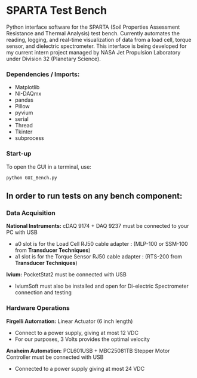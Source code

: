 # SPARTA Test Bench
Python interface software for the SPARTA (Soil Properties Assessment Resistance and Thermal Analysis) test bench. Currently automates the reading, logging, and real-time visualization of data from a load cell, torque sensor, and dielectric spectrometer.
This interface is being developed for my current intern project managed by NASA Jet Propulsion Laboratory under Division 32 (Planetary Science).

<h3>Dependencies / Imports:</h3>

 - Matplotlib
 - NI-DAQmx
 - pandas
 - Pillow
 - pyvium
 - serial
 - Thread
 - Tkinter
 - subprocess


<h3>Start-up</h3>

To open the GUI in a terminal, use:
```
python GUI_Bench.py
```

<h2>In order to run tests on any bench component:</h2>

<h3>Data Acquisition</h3>

**National Instruments:** cDAQ 9174 + DAQ 9237 must be connected to your PC with USB
 - a0 slot is for the Load Cell RJ50 cable adapter : (MLP-100 or SSM-100 from **Transducer Techniques**)
 - a1 slot is for the Torque Sensor RJ50 cable adapter : (RTS-200 from **Transducer Techniques**)

**Ivium:** PocketStat2 must be connected with USB
 - IviumSoft must also be installed and open for Di-electric Spectrometer connection and testing


<h3>Hardware Operations</h3>

**Firgelli Automation:** Linear Actuator (6 inch length)
 - Connect to a power supply, giving at most 12 VDC
 - For our purposes, 3 Volts provides the optimal velocity

**Anaheim Automation:** PCL601USB + MBC25081TB Stepper Motor Controller must be connected with USB
 - Connected to a power supply giving at most 24 VDC

